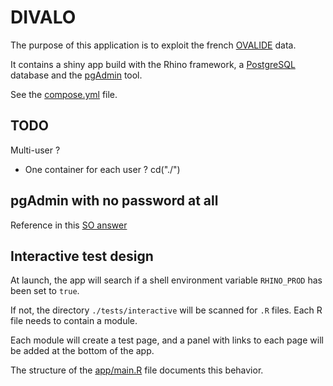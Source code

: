 # DIVALO
The purpose of this application is to exploit the french [OVALIDE][1] data.

It contains a shiny app build with the Rhino framework, a [PostgreSQL][2] database and the [pgAdmin][3] tool.

See the [compose.yml][4] file.

## TODO

Multi-user ?
 + One container for each user ?
cd("./")

## pgAdmin with no password at all

Reference in this [SO answer][5]

## Interactive test design

At launch, the app will search if a shell  environment variable `RHINO_PROD` has been set to `true`.

If not, the directory `./tests/interactive` will be scanned for `.R` files. Each R file needs to contain a module.

Each module will create a test page, and a panel with links to each page will be added at the bottom of the app.

The structure of the [app/main.R][6] file documents this behavior.


[1]: https://www.atih.sante.fr/ovalide-outil-de-validation-des-donnees-des-etablissements-de-sante
[2]: https://www.postgresql.org/
[3]: https://www.pgadmin.org/
[4]: ./compose.yml
[5]: https://stackoverflow.com/a/77016748/6537892
[6]: app/main.R
